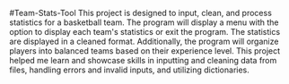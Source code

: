 #Team-Stats-Tool
This project is designed to input, clean, and process statistics for a basketball team. The program will display a menu with the option to display each team's statistics or exit the program. The statistics are displayed in a cleaned format. Additionally, the program will organize players into balanced teams based on their experience level.
This project helped me learn and showcase skills in inputting and cleaning data from files, handling errors and invalid inputs, and utilizing dictionaries.
